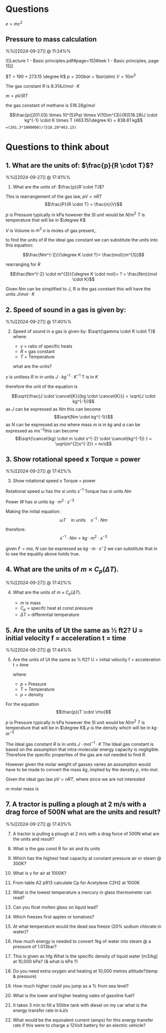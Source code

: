 # Questions

$e = mc^{2}$

## Pressure to mass calculation
%%[[2024-09-27]] @ 11:24%%

![[Lecture 1 - Basic principles.pdf#page=15|Week 1 - Basic principles, page 15]]

$T = 190 + 273.15 \degree K$
$p = 200 bar + 1 bar (atm)$ 
$V = 10 m^{3}$

The gas constant $R$ is $8.314 J / mol·K$

$m = pV/RT$

the gas constant of methane is $518.28 g/mol$ 

$$\frac{p((201.03) \times 10^{5}Pa) \times V(10)m^{3}}{R(518.28)J \cdot kg^{-1} \cdot K \times T (463.15)\degree K} = 838.61 kg$$
`=(201.3*1000000)/(518.28*463.15)` 


# Questions to think about

## 1. What are the units of: $\frac{p}{R \cdot T}$?
%%[[2024-09-27]] @ 17:41%%

1. What are the units of: $\frac{p}{R \cdot T}$?

This is rearrangement of the gas law, $pV = nRT$
$$\frac{P}{R \cdot T} = \frac{n}{V}$$ 

$p$ is Pressure typically in kPa however the SI unit would be $N/m^{2}$
$T$ is temperature that will be in $\degree K$ 

$V$ is Volume in $m^{3}$
$n$ is moles of gas present,.

to find the units of $R$ the ideal gas constant we can substitute the units into this equation:

$$\frac{Nm^{-2}}{\degree K \cdot ?}= \frac{mol}{m^{3}}$$

rearranging for $R$

$$\frac{Nm^{-2} \cdot m^{3}}{\degree K \cdot mol}= ? = \frac{Nm}{mol \cdot K}$$

Given $Nm$ can be simplified to $J$,
R is the gas constant this will have the units $J/mol \cdot K$

## 2. Speed of sound in a gas is given by:
%%[[2024-09-27]] @ 17:40%%

2. Speed of sound in a gas is given by:
    $\sqrt{\gamma \cdot R \cdot T}$ 
    where:
    - $\gamma$ = ratio of specific heats 
    - $R$ = gas constant 
    - $T$ = Temperature
      
	what are the units?

$\gamma$ is unitless
$R$ in in units $J \cdot kg^{-1} \cdot K^{-1}$
T is in $K$

therefore the unit of the equation is 

$$\sqrt{\frac{J \cdot \cancel{K}}{kg \cdot \cancel{K}}} = \sqrt{J \cdot kg^{-1}}$$
as $J$ can be expressed as $Nm$ this can become
$$\sqrt{Nm \cdot kg^{-1}}$$
as $N$ can be expressed as $ma$ where mass $m$ is in $kg$ and $a$ can be expressed as $ms^{-2}$this can become
$$\sqrt{\cancel{kg} \cdot m \cdot s^{-2} \cdot \cancel{kg^{-1}} } = \sqrt{m^{2}s^{-2}} = m/s$$

## 3. Show rotational speed x Torque = power
%%[[2024-09-27]] @ 17:42%%

3. Show rotational speed x Torque = power

Rotational speed $\omega$ has the si units $s^{-1}$ 
Torque has si units $Nm$ 

Power $W$ has si units $kg \cdot m^{2} \cdot s^{-3}$ 

Making the initial equation:
$$\omega T \quad \text{in units} \quad s^{-1} \cdot Nm$$

therefore:
$$s^{-1} \cdot Nm = kg \cdot m^{2} \cdot s^{-3}$$

given $F=ma$, 
$N$ can be expressed as $kg \cdot m \cdot s^-2$ 
we can substitute that in to see the equality above holds true.

## 4. What are the units of $m \times C_{p}(\Delta T)$. 
%%[[2024-09-27]] @ 17:42%%

4. What are the units of $m \times C_{p}(\Delta T)$. 

   - $m$ is mass 
   - $C_{p}$ = specifc heat at const pressure 
   - $\Delta T$ = differential temperature

## 5. Are the units of Ut the same as ½ ft2? U = initial velocity f = acceleration t = time
%%[[2024-09-27]] @ 17:44%%

5. Are the units of Ut the same as ½ ft2? U = initial velocity f = acceleration t = time

   where:
    - $p$ = Pressure
    - $T$ = Temperature 
    - $\rho$ = density

For the equation
$$\frac{p}{T \cdot \rho}$$

$p$ is Pressure typically in kPa however the SI unit would be $N/m^{2}$
$T$ is temperature that will be in $\degree K$ 
$\rho$ is the density which will be in $kg \cdot m^{-3}$

The ideal gas constant $R$ is in units $J \cdot mol^{-1} \cdot K$
The Ideal gas constant is based on the assumption that intra-molecular energy capacity is negligible. Therefore the specific properties of the gas are not needed to find $R$. 

However given the molar weight of gasses varies an assumption would have to be made to convert the mass $kg$, implied by the density $p$, into $mol$. 

Given the ideal gas law $pV = nRT$, where since we are not interested 

$m$ molar mass is 

## 7. A tractor is pulling a plough at 2 m/s with a drag force of 500N what are the units and result?
%%[[2024-09-27]] @ 17:43%%

7. A tractor is pulling a plough at 2 m/s with a drag force of 500N what are the units and result?

8. What is the gas const R for air and its units
9. Which has the highest heat capacity at constant pressure air or steam @ 300K?
10. What is γ for air at 1000K?
11. From table A2 p913 calculate Cp for Acetylene C2H2 at 1000K
12. What is the lowest temperature a mercury in glass thermometer can read?
13. Can you float molten glass on liquid lead?
14. Which freezes first apples or tomatoes?
15. At what temperature would the dead sea freeze (20% sodium chlorate in water)?
16. How much energy is needed to convert 1kg of water into steam @ a pressure of 1.013bar?
17. This is given as hfg What is the specific density of liquid water [m3/kg] at 10,000 kPa? (& what is kPa ?)
18. Do you need extra oxygen and heating at 10,000 metres altitude?(temp & pressure)
19. How much higher could you jump as a % from sea level?
20. What is the lower and higher heating vales of gasoline fuel?
21. It takes 3 min to fill a 50litre tank with diesel on my car what is the energy transfer rate in kJ/s
22. What would be the equivalent current (amps) for this energy transfer rate if this were to charge a 12Volt battery for an electric vehicle?